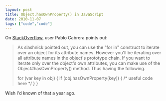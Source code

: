 ```yaml
---
layout: post
title: Object.hasOwnProperty() in JavaScript
date: 2010-11-07
tags: ["code","code"]
---
```


On [StackOverflow](http://stackoverflow.com/questions/208016/how-to-list-the-properties-of-a-javascript-object), user Pablo Cabrera points out:

> As slashnick pointed out, you can use the "for in" construct to iterate over an object for its attribute names. However you'll be iterating over all attribute names in the object's prototype chain. If you want to iterate only over the object's own attributes, you can make use of the Object#hasOwnProperty() method. Thus having the following.
> 
> for (var key in obj) {
>     if (obj.hasOwnProperty(key)) {
>         /* useful code here */
>     }
> }

Wish I'd known of that a year ago.